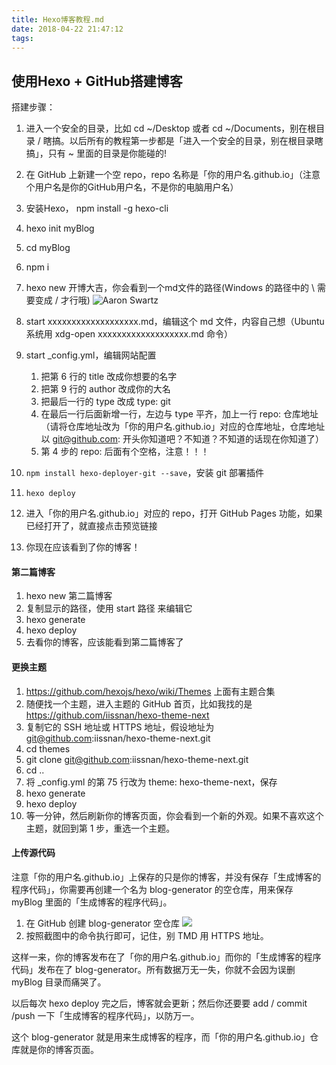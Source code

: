 ```yaml
---
title: Hexo博客教程.md
date: 2018-04-22 21:47:12
tags:
---
```


## 使用Hexo + GitHub搭建博客

搭建步骤：

1. 进入一个安全的目录，比如 cd ~/Desktop 或者 cd ~/Documents，别在根目录 / 瞎搞。以后所有的教程第一步都是「进入一个安全的目录，别在根目录瞎搞」，只有 ~ 里面的目录是你能碰的!
2. 在 GitHub 上新建一个空 repo，repo 名称是「你的用户名.github.io」（注意个用户名是你的GitHub用户名，不是你的电脑用户名）
3. 安装Hexo， npm install -g hexo-cli
4. hexo init myBlog
5. cd myBlog
6. npm i
7. hexo new 开博大吉，你会看到一个md文件的路径(Windows 的路径中的 \ 需要变成 / 才行哦)
![Aaron Swartz](https://i.loli.net/2018/04/22/5adc943393ebf.png)
8. start xxxxxxxxxxxxxxxxxxx.md，编辑这个 md 文件，内容自己想（Ubuntu 系统用 xdg-open xxxxxxxxxxxxxxxxxxx.md 命令）
9. start _config.yml，编辑网站配置

    1. 把第 6 行的 title 改成你想要的名字
    2. 把第 9 行的 author 改成你的大名
    3. 把最后一行的 type 改成 type: git
    4. 在最后一行后面新增一行，左边与 type 平齐，加上一行 repo: 仓库地址 （请将仓库地址改为「你的用户名.github.io」对应的仓库地址，仓库地址以 git@github.com: 开头你知道吧？不知道？不知道的话现在你知道了）
    5. 第 4 步的 repo: 后面有个空格，注意！！！
10. `npm install hexo-deployer-git --save`，安装 git 部署插件
11. `hexo deploy`
12. 进入「你的用户名.github.io」对应的 repo，打开 GitHub Pages 功能，如果已经打开了，就直接点击预览链接
13. 你现在应该看到了你的博客！

#### 第二篇博客

1. hexo new 第二篇博客
2. 复制显示的路径，使用 start 路径 来编辑它
3. hexo generate
4. hexo deploy
5. 去看你的博客，应该能看到第二篇博客了

#### 更换主题

1. https://github.com/hexojs/hexo/wiki/Themes 上面有主题合集
2. 随便找一个主题，进入主题的 GitHub 首页，比如我找的是 https://github.com/iissnan/hexo-theme-next
3. 复制它的 SSH 地址或 HTTPS 地址，假设地址为 git@github.com:iissnan/hexo-theme-next.git
4. cd themes
5. git clone git@github.com:iissnan/hexo-theme-next.git
6. cd ..
7. 将 _config.yml 的第 75 行改为 theme: hexo-theme-next，保存
8. hexo generate
9. hexo deploy
10. 等一分钟，然后刷新你的博客页面，你会看到一个新的外观。如果不喜欢这个主题，就回到第 1 步，重选一个主题。

#### 上传源代码

注意「你的用户名.github.io」上保存的只是你的博客，并没有保存「生成博客的程序代码」，你需要再创建一个名为 blog-generator 的空仓库，用来保存 myBlog 里面的「生成博客的程序代码」。

1. 在 GitHub 创建 blog-generator 空仓库
![](https://i.loli.net/2018/04/22/5adc9de75326b.png)
2. 按照截图中的命令执行即可，记住，别 TMD 用 HTTPS 地址。

这样一来，你的博客发布在了「你的用户名.github.io」而你的「生成博客的程序代码」发布在了 blog-generator。所有数据万无一失，你就不会因为误删 myBlog 目录而痛哭了。

以后每次 hexo deploy 完之后，博客就会更新；然后你还要要 add / commit /push 一下「生成博客的程序代码」，以防万一。

这个 blog-generator 就是用来生成博客的程序，而「你的用户名.github.io」仓库就是你的博客页面。


